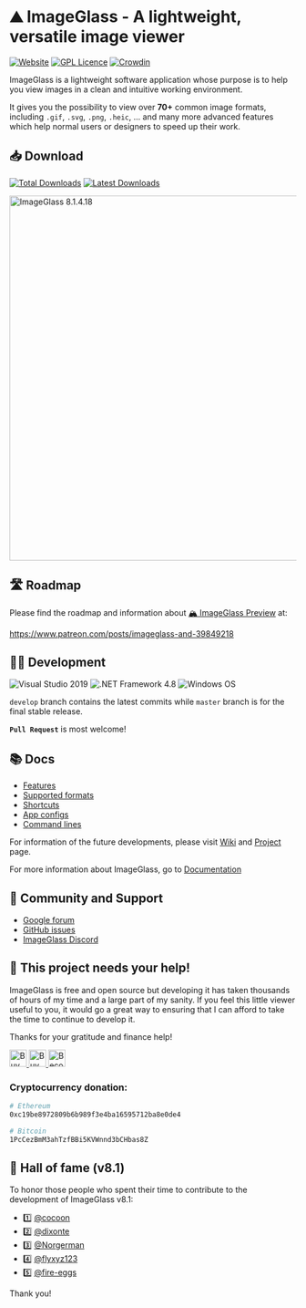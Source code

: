 ⛰ ImageGlass - A lightweight, versatile image viewer
===


[![Website](https://img.shields.io/badge/www-imageglass.org-0099BC.svg?maxAge=3600)](https://imageglass.org)
[![GPL Licence](https://img.shields.io/badge/license-GPLv3-green.svg?maxAge=3600)](https://github.com/d2phap/ImageGlass/blob/master/LICENSE)
[![Crowdin](https://d322cqt584bo4o.cloudfront.net/imageglass/localized.svg)](https://crowdin.com/project/imageglass)



ImageGlass is a lightweight software application whose purpose is to help you view images in a clean and intuitive working environment.

It gives you the possibility to view over **70+** common image formats, including `.gif`, `.svg`, `.png`, `.heic`, ... and many more advanced features which help normal users or designers to speed up their work.


## 📥 Download
[![Total Downloads](https://img.shields.io/github/downloads/d2phap/imageglass/total?color=%233097B8&label=downloads&style=for-the-badge)](https://imageglass.org/download)
[![Latest Downloads](https://img.shields.io/github/downloads/d2phap/imageglass/latest/total?color=%23932043&label=v8.1.4.18%20downloads&style=for-the-badge)](https://imageglass.org/download)


<a href="https://www.imageglass.org/download" target="_blank" title="View screen shots">
<img src="https://imageglass.org/upload/photo/release/8.1_1.jpg" alt="ImageGlass 8.1.4.18" width="640">
</a><br/>


## 🛣 Roadmap
Please find the roadmap and information about [🏔 ImageGlass Preview](https://github.com/d2phap/ImageGlass-Preview) at:

https://www.patreon.com/posts/imageglass-and-39849218


## 👨‍💻 Development
![Visual Studio 2019](https://img.shields.io/badge/IDE-Visual%20Studio%202019-964ad4.svg?maxAge=3600)
![.NET Framework 4.8](https://img.shields.io/badge/.NET-Framework%204.8-lightgrey.svg?maxAge=3600)
![Windows OS](https://img.shields.io/badge/OS-Windows%207+-00adef.svg?maxAge=3600)

```develop``` branch contains the latest commits while ```master``` branch is for the final stable release.

**``Pull Request``** is most welcome!



## 📚 Docs
- [Features](https://imageglass.org/docs/features)
- [Supported formats](https://imageglass.org/docs/supported-formats)
- [Shortcuts](https://imageglass.org/docs/ui-shortcuts-reference)
- [App configs](https://imageglass.org/docs/app-configs)
- [Command lines](https://imageglass.org/docs/command-line-utilities)


For information of the future developments, please visit [Wiki](https://github.com/d2phap/ImageGlass/wiki) and [Project](https://github.com/d2phap/ImageGlass/projects) page. 

For more information about ImageGlass, go to [Documentation](https://imageglass.org/docs)


## 🤼 Community and Support
- [Google forum](https://imageglass.org/docs/features)
- [GitHub issues](https://imageglass.org/docs/supported-formats)
- [ImageGlass Discord](https://imageglass.org/docs/ui-shortcuts-reference)


## 💖 This project needs your help!
ImageGlass is free and open source but developing it has taken thousands of hours of my time and a large part of my sanity. If you feel this little viewer useful to you, it would go a great way to ensuring that I can afford to take the time to continue to develop it.

Thanks for your gratitude and finance help!

<a href="https://www.patreon.com/d2phap" target="_blank" title="Become a patron">
<img src="https://img.shields.io/badge/Patreon-@d2phap%20-e85b46.svg?maxAge=3600" height="30" alt="Buy me a beer?">
</a>

<a href="https://www.paypal.me/d2phap" target="_blank" title="Buy me a beer?">
<img src="https://img.shields.io/badge/PayPal-Donate%20$10%20-0070ba.svg?maxAge=3600" height="30" alt="Buy me a beer?">
</a>

<a href="https://github.com/sponsors/d2phap" target="_blank" title="Become a sponsor">
<img src="https://img.shields.io/badge/Github-@d2phap-24292e.svg?maxAge=3600" height="30" alt="Become a sponsor">
</a>


### Cryptocurrency donation:

```bash
# Ethereum
0xc19be8972809b6b989f3e4ba16595712ba8e0de4

# Bitcoin
1PcCezBmM3ahTzfBBi5KVWnnd3bCHbas8Z
```

## 👑 Hall of fame (v8.1)
To honor those people who spent their time to contribute to the development of ImageGlass v8.1:
- 1️⃣ [@cocoon](https://github.com/cocoon)
- 2️⃣ [@dixonte](https://github.com/dixonte)
- 3️⃣ [@Norgerman](https://github.com/Norgerman)
- 4️⃣ [@flyxyz123](https://github.com/flyxyz123)
- 5️⃣ [@fire-eggs](https://github.com/fire-eggs)

Thank you!

